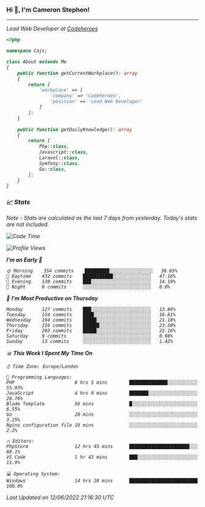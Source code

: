 ### Hi 👋, I'm Cameron Stephen!
<hr>
<p><em>Lead Web Developer at <a href="https://codeheroes.co.uk">Codeheroes</a></p>


```php
<?php

namespace Cajs;

class About extends Me
{
    public function getCurrentWorkplace(): array
    {
        return [
            'workplace' => [
                'company' => 'Codeheroes',
                'position' => 'Lead Web Developer'
            ]
        ];
    }

    public function getDailyKnowledge(): array
    {
        return [
            Php::class,
            Javascript::class,
            Laravel::class,
            Symfony::class,
            Go::class,
        ];
    }
}
```

### 📈 Stats
<p><em>Note - Stats are calculated as the last 7 days from yesterday. Today's stats are not included.</em></p>


<!--START_SECTION:waka-->
![Code Time](http://img.shields.io/badge/Code%20Time-2%2C930%20hrs%2021%20mins-blue)

![Profile Views](http://img.shields.io/badge/Profile%20Views-0-blue)

**I'm an Early 🐤** 

```text
🌞 Morning    354 commits    █████████░░░░░░░░░░░░░░░░   38.65% 
🌆 Daytime    432 commits    ███████████░░░░░░░░░░░░░░   47.16% 
🌃 Evening    130 commits    ███░░░░░░░░░░░░░░░░░░░░░░   14.19% 
🌙 Night      0 commits      ░░░░░░░░░░░░░░░░░░░░░░░░░   0.0%

```
📅 **I'm Most Productive on Thursday** 

```text
Monday       127 commits    ███░░░░░░░░░░░░░░░░░░░░░░   13.86% 
Tuesday      154 commits    ████░░░░░░░░░░░░░░░░░░░░░   16.81% 
Wednesday    194 commits    █████░░░░░░░░░░░░░░░░░░░░   21.18% 
Thursday     216 commits    ██████░░░░░░░░░░░░░░░░░░░   23.58% 
Friday       203 commits    █████░░░░░░░░░░░░░░░░░░░░   22.16% 
Saturday     9 commits      ░░░░░░░░░░░░░░░░░░░░░░░░░   0.98% 
Sunday       13 commits     ░░░░░░░░░░░░░░░░░░░░░░░░░   1.42%

```


📊 **This Week I Spent My Time On** 

```text
⌚︎ Time Zone: Europe/London

💬 Programming Languages: 
PHP                      8 hrs 5 mins        ██████████████░░░░░░░░░░░   55.93% 
JavaScript               4 hrs 9 mins        ███████░░░░░░░░░░░░░░░░░░   28.76% 
Blade Template           56 mins             █░░░░░░░░░░░░░░░░░░░░░░░░   6.55% 
Go                       28 mins             ░░░░░░░░░░░░░░░░░░░░░░░░░   3.25% 
Nginx configuration file 19 mins             ░░░░░░░░░░░░░░░░░░░░░░░░░   2.2%

🔥 Editors: 
PhpStorm                 12 hrs 45 mins      ██████████████████████░░░   88.1% 
VS Code                  1 hr 43 mins        ███░░░░░░░░░░░░░░░░░░░░░░   11.9%

💻 Operating System: 
Windows                  14 hrs 28 mins      █████████████████████████   100.0%

```


 Last Updated on 12/06/2022 21:16:30 UTC
<!--END_SECTION:waka-->
